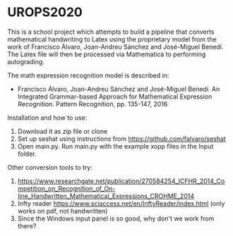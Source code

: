 # UROPS2020

This is a school project which attempts to build a pipeline that converts mathematical handwriting to Latex using the proprietary model from the work of Francisco Álvaro, Joan-Andreu Sánchez and José-Miguel Benedí. The Latex file will then be processed via Mathematica to performing autograding.

The math expression recognition model is described in:
* Francisco Álvaro, Joan-Andreu Sánchez and José-Miguel Benedí. An Integrated Grammar-based Approach for Mathematical Expression Recognition. Pattern Recognition, pp. 135-147, 2016

Installation and how to use:
1. Download it as zip file or clone
2. Set up seshat using instructions from https://github.com/falvaro/seshat
3. Open main.py. Run main.py with the example xopp files in the Input folder.

Other conversion tools to try:

1. https://www.researchgate.net/publication/270584254_ICFHR_2014_Competition_on_Recognition_of_On-line_Handwritten_Mathematical_Expressions_CROHME_2014
2. Infty reader https://www.sciaccess.net/en/InftyReader/index.html (only works
on pdf, not handwritten)
3. Since the Windows input panel is so good, why don't we work from there?

